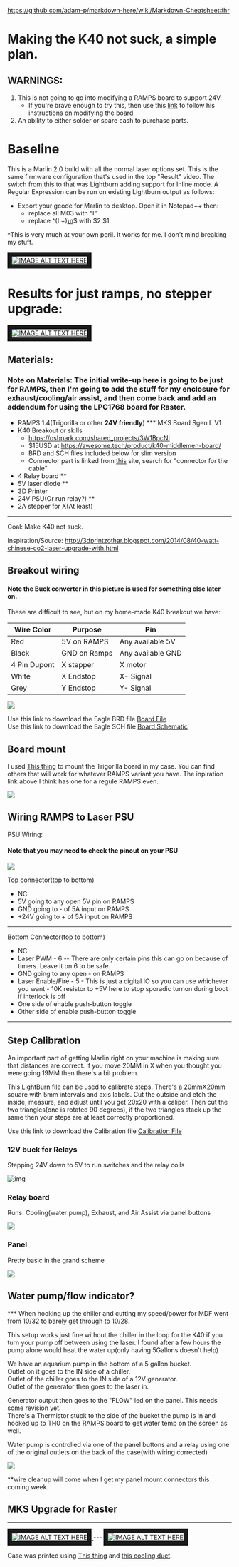 https://github.com/adam-p/markdown-here/wiki/Markdown-Cheatsheet#hr

# Making the K40 not suck, a simple plan.

## WARNINGS:
1. This is not going to go into modifying a RAMPS board to support 24V. 
   * If you're brave enough to try this, then use this [link](https://github.com/ExplodingLemur/presentations/wiki/K40-RAMPS-Conversion) to follow his instructions on modifying the board
2. An ability to either solder or spare cash to purchase parts.

# Baseline

This is a Marlin 2.0 build with all the normal laser options set. This is the same firmware configuration that's used in the top "Result" video. The switch from this to that was Lightburn adding support for Inline mode. A Regular Expression can be run on existing Lightburn output as follows:

* Export your gcode for Marlin to desktop. Open it in Notepad++ then:
  * replace all M03 with “I”
  * replace ^(I.+)[\n](G1.+)$ with $2 $1

^This is very much at your own peril. It works for me. I don't mind breaking my stuff.


<a href="https://www.youtube.com/watch?feature=player_embedded&v=LqSpBpukYX4" target="_blank">
<img src="https://img.youtube.com/vi/LqSpBpukYX4/0.jpg" alt="IMAGE ALT TEXT HERE"  border="10" />
</a>


# Results for just ramps, no stepper upgrade:
<a href="https://www.youtube.com/watch?feature=player_embedded&v=vAA65vcwuIo" target="_blank">
<img src="https://img.youtube.com/vi/vAA65vcwuIo/0.jpg" alt="IMAGE ALT TEXT HERE"  border="10" />
</a>


## Materials:

### Note on Materials: The initial write-up here is going to be just for RAMPS, then I'm going to add the stuff for my enclosure for exhaust/cooling/air assist, and then come back and add an addendum for using the LPC1768 board for Raster.

* RAMPS 1.4(Trigorilla or other **24V friendly**) *** MKS Board Sgen L V1
* K40 Breakout or skills 
  * https://oshpark.com/shared_projects/3W1BpcNl 
  * $15USD at https://awesome.tech/product/k40-middlemen-board/
  * BRD and SCH files included below for slim version
  * Connector part is linked from [this](https://github.com/ExplodingLemur/presentations/wiki/K40-RAMPS-Conversion) site, search for "connector for the cable"
* 4 Relay board **
* 5V laser diode **
* 3D Printer
* 24V PSU(Or run relay?) **
* 2A stepper for X(At least)

---
Goal: Make K40 not suck.

Inspiration/Source: http://3dprintzothar.blogspot.com/2014/08/40-watt-chinese-co2-laser-upgrade-with.html

## Breakout wiring
#### Note the Buck converter in this picture is used for something else later on.
These are difficult to see, but on my home-made K40 breakout we have:

|Wire Color| Purpose| Pin|
|-------------|-------------------|---|
|Red| 5V on RAMPS| Any available 5V|
|Black| GND on Ramps| Any available GND|
|4 Pin Dupont| X stepper|X motor|
|White| X Endstop| X- Signal|
|Grey| Y Endstop| Y- Signal|

![](media/img/20200507_130834.jpg)

Use this link to download the Eagle BRD file [Board File](media/k40_breakout/K40_MiddleMan_002A.brd)  
Use this link to download the Eagle SCH file [Board Schematic](media/k40_beakout/K40_MiddleMan_002A.sch)


## Board mount
I used [This thing](https://www.thingiverse.com/thing:2155376) to mount the Trigorilla board in my case. You can find others that will work for whatever RAMPS variant you have. The inpiration link above I think has one for a regule RAMPS even.

![](media/img/20200512_224122.jpg)

## Wiring RAMPS to Laser PSU
PSU Wiring:
#### Note that you may need to check the pinout on your PSU
![](media/img/20200512_224107.jpg)

Top connector(top to bottom)
* NC
* 5V going to any open 5V pin on RAMPS
* GND going to - of 5A input on RAMPS
* +24V going to + of 5A input on RAMPS
---
Bottom Connector(top to bottom)
* NC
* Laser PWM - 6 -- There are only certain pins this can go on because of timers. Leave it on 6 to be safe.
* GND going to any open - on RAMPS
* Laser Enable/Fire - 5 - This is just a digital IO so you can use whichever you want - 10K resistor to +5V here to stop sporadic turnon during boot if interlock is off
* One side of enable push-button toggle
* Other side of enable push-button toggle
---


## Step Calibration
An important part of getting Marlin right on your machine is making sure that distances are correct. If you move 20MM in X when you thought you were going 19MM then there's a bit problem.

This LightBurn file can be used to calibrate steps. There's a 20mmX20mm square with 5mm intervals and axis labels. Cut the outside and etch the inside, measure, and adjust until you get 20x20 with a caliper. Then cut the two triangles(one is rotated 90 degrees), if the two triangles stack up the same then your steps are at least correctly proportioned. 

Use this link to download the Calibration file [Calibration File](media/calibration/20mmSquareStepCal.lbrn)  


### 12V buck for Relays
Stepping 24V down to 5V to run switches and the relay coils

![img](media/img/20200512_224132.jpg)

### Relay board

Runs: Cooling(water pump), Exhaust, and Air Assist via panel buttons

![](media/img/20200507_130845.jpg)

### Panel

Pretty basic in the grand scheme

![](media/img/20200507_130815.jpg)

## Water pump/flow indicator?

*** When hooking up the chiller and cutting my speed/power for MDF went from 10/32 to barely get through to 10/28.

This setup works just fine without the chiller in the loop for the K40 if you turn your pump off between using the laser. I found after a few hours the pump alone would heat the water up(only having 5Gallons doesn't help)

We have an aquarium pump in the bottom of a 5 gallon bucket.  
Outlet on it goes to the IN side of a chiller.  
Outlet of the chiller goes to the IN side of a 12V generator.   
Outlet of the generator then goes to the laser in.

Generator output then goes to the "FLOW" led on the panel. This needs some revision yet.  
There's a Thermistor stuck to the side of the bucket the pump is in and hooked up to TH0 on the RAMPS board to get water temp on the screen as well.

Water pump is controlled via one of the panel buttons and a relay using one of the original outlets on the back of the case(with wiring corrected)

![](media/img/coolersetup.jpg)


**wire cleanup will come when I get my panel mount connectors this coming week.

## MKS Upgrade for Raster
---
<a href="https://www.youtube.com/watch?feature=player_embedded&v=EFzJmyRZ6YY" target="_blank">
<img src="https://img.youtube.com/vi/EFzJmyRZ6YY/0.jpg" alt="IMAGE ALT TEXT HERE"  border="10" />
</a>
---
<a href="https://www.youtube.com/watch?feature=player_embedded&v=5UWSP2m-0Rs" target="_blank">
<img src="https://img.youtube.com/vi/5UWSP2m-0Rs/0.jpg" alt="IMAGE ALT TEXT HERE"  border="10" />
</a>

Case was printed using [This thing](https://www.thingiverse.com/thing:4174973) and [this cooling duct](https://www.thingiverse.com/thing:4191051).